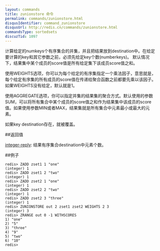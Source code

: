 ```yaml
---
layout: commands
title: zunionstore 命令
permalink: commands/zunionstore.html
disqusIdentifier: command_zunionstore
disqusUrl: http://redis.cn/commands/zunionstore.html
commandsType: sortedsets
discuzTid: 1097
---
```


计算给定的numkeys个有序集合的并集，并且把结果放到destination中。在给定要计算的key和其它参数之前，必须先给定key个数(numberkeys)。 默认情况下，结果集中某个成员的score值是所有给定集下该成员score值之和。

使用WEIGHTS选项，你可以为每个给定的有序集指定一个乘法因子，意思就是，每个给定有序集的所有成员的score值在传递给聚合函数之前都要先乘以该因子。如果WEIGHTS没有给定，默认就是1。

使用AGGREGATE选项，你可以指定并集的结果集的聚合方式。默认使用的参数SUM，可以将所有集合中某个成员的score值之和作为结果集中该成员的score值。如果使用参数MIN或者MAX，结果集就是所有集合中元素最小或最大的元素。

如果key destination存在，就被覆盖。

##返回值

[integer-reply](/topics/protocol#integer-reply): 结果有序集合destination中元素个数。

##例子

	redis> ZADD zset1 1 "one"
	(integer) 1
	redis> ZADD zset1 2 "two"
	(integer) 1
	redis> ZADD zset2 1 "one"
	(integer) 1
	redis> ZADD zset2 2 "two"
	(integer) 1
	redis> ZADD zset2 3 "three"
	(integer) 1
	redis> ZUNIONSTORE out 2 zset1 zset2 WEIGHTS 2 3
	(integer) 3
	redis> ZRANGE out 0 -1 WITHSCORES
	1) "one"
	2) "5"
	3) "three"
	4) "9"
	5) "two"
	6) "10"
	redis> 
